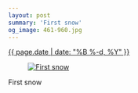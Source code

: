 ```yaml
---
layout: post
summary: 'First snow'
og_image: 461-960.jpg
---
```


<p>
 <time>
  <a href="/461">
   {{ page.date | date: "%B %-d, %Y" }}
  </a>
 </time>
 <a href="/461">
  <figure data-taken="1/17/2016">
   <img alt="First snow" sizes="(min-width: 700px) 50vw, calc(100vw - 2rem)" src="{{ site.assets_url }}/461-480.jpg" srcset="{{ site.assets_url }}/461-960.jpg 960w, {{ site.assets_url }}/461-720.jpg 720w, {{ site.assets_url }}/461-480.jpg 480w, {{ site.assets_url }}/461-240.jpg 240w"/>
  </figure>
 </a>
 <span>
  First snow
 </span>
</p>
